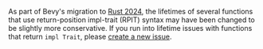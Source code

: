 As part of Bevy's migration to [Rust 2024], the lifetimes of several functions that use return-position impl-trait (RPIT) syntax may have been changed to be slightly more conservative. If you run into lifetime issues with functions that return `impl Trait`, please [create a new issue].

[Rust 2024]: https://blog.rust-lang.org/2025/02/20/Rust-1.85.0.html#rust-2024
[create a new issue]: https://github.com/bevyengine/bevy/issues
